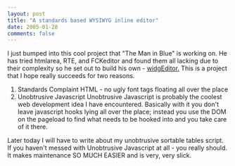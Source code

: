 ```yaml
---
layout: post
title: "A standards based WYSIWYG inline editor"
date: 2005-01-28
comments: false
---
```

I just bumped into this cool project that "The Man in Blue" is working on. He
has tried htmlarea, RTE, and FCKeditor and found them all lacking due to their
complexity so he set out to build his own -
[widgEditor.](http://www.themaninblue.com/writing/perspective/2005/01/27/
"widgEditor for standards compliant HTML" ) This is a project that I hope
really succeeds for two reasons.  

  1. Standards Complaint HTML - no ugly font tags floating all over the place
  2. Unobtrusive Javascript
Unobtrusive Javascript is probably the coolest web development idea I have
encountered. Basically with it you don't leave javascript hooks lying all over
the place; instead you use the DOM on the pageload to find what needs to be
hooked into and you take care of it there.  
  
Later today I will have to write about my unobtrusive sortable tables script.
If you haven't messed with Unobtrusive Javascript at all - you really should.
It makes maintenance SO MUCH EASIER and is very, very slick.  

